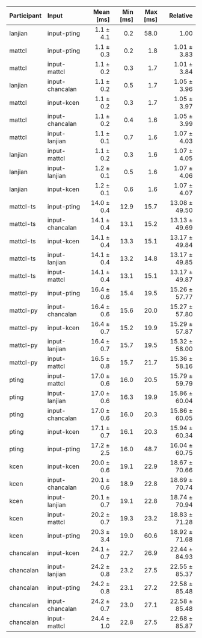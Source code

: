 | Participant | Input | Mean [ms] | Min [ms] | Max [ms] | Relative |
|:---|:---|---:|---:|---:|---:|
| lanjian | input-pting | 1.1 ± 4.1 | 0.2 | 58.0 | 1.00 |
| mattcl | input-pting | 1.1 ± 0.3 | 0.2 | 1.8 | 1.01 ± 3.83 |
| mattcl | input-mattcl | 1.1 ± 0.2 | 0.3 | 1.7 | 1.01 ± 3.84 |
| lanjian | input-chancalan | 1.1 ± 0.2 | 0.5 | 1.7 | 1.05 ± 3.96 |
| mattcl | input-kcen | 1.1 ± 0.2 | 0.3 | 1.7 | 1.05 ± 3.97 |
| mattcl | input-chancalan | 1.1 ± 0.2 | 0.4 | 1.6 | 1.05 ± 3.99 |
| mattcl | input-lanjian | 1.1 ± 0.1 | 0.7 | 1.6 | 1.07 ± 4.03 |
| lanjian | input-mattcl | 1.1 ± 0.2 | 0.3 | 1.6 | 1.07 ± 4.05 |
| lanjian | input-lanjian | 1.2 ± 0.1 | 0.5 | 1.6 | 1.07 ± 4.06 |
| lanjian | input-kcen | 1.2 ± 0.1 | 0.6 | 1.6 | 1.07 ± 4.07 |
| mattcl-ts | input-pting | 14.0 ± 0.4 | 12.9 | 15.7 | 13.08 ± 49.50 |
| mattcl-ts | input-chancalan | 14.1 ± 0.4 | 13.1 | 15.2 | 13.13 ± 49.69 |
| mattcl-ts | input-kcen | 14.1 ± 0.4 | 13.3 | 15.1 | 13.17 ± 49.84 |
| mattcl-ts | input-lanjian | 14.1 ± 0.4 | 13.2 | 14.8 | 13.17 ± 49.85 |
| mattcl-ts | input-mattcl | 14.1 ± 0.4 | 13.1 | 15.1 | 13.17 ± 49.87 |
| mattcl-py | input-pting | 16.4 ± 0.6 | 15.4 | 19.5 | 15.26 ± 57.77 |
| mattcl-py | input-chancalan | 16.4 ± 0.6 | 15.6 | 20.0 | 15.27 ± 57.80 |
| mattcl-py | input-kcen | 16.4 ± 0.7 | 15.2 | 19.9 | 15.29 ± 57.87 |
| mattcl-py | input-lanjian | 16.4 ± 0.7 | 15.7 | 19.5 | 15.32 ± 58.00 |
| mattcl-py | input-mattcl | 16.5 ± 0.8 | 15.7 | 21.7 | 15.36 ± 58.16 |
| pting | input-mattcl | 17.0 ± 0.6 | 16.0 | 20.5 | 15.79 ± 59.79 |
| pting | input-lanjian | 17.0 ± 0.6 | 16.3 | 19.9 | 15.86 ± 60.04 |
| pting | input-chancalan | 17.0 ± 0.6 | 16.0 | 20.3 | 15.86 ± 60.05 |
| pting | input-kcen | 17.1 ± 0.7 | 16.1 | 20.3 | 15.94 ± 60.34 |
| pting | input-pting | 17.2 ± 2.5 | 16.0 | 48.7 | 16.04 ± 60.75 |
| kcen | input-kcen | 20.0 ± 0.6 | 19.1 | 22.9 | 18.67 ± 70.66 |
| kcen | input-chancalan | 20.1 ± 0.6 | 18.9 | 22.8 | 18.69 ± 70.74 |
| kcen | input-lanjian | 20.1 ± 0.7 | 19.1 | 22.8 | 18.74 ± 70.94 |
| kcen | input-mattcl | 20.2 ± 0.7 | 19.3 | 23.2 | 18.83 ± 71.28 |
| kcen | input-pting | 20.3 ± 3.4 | 19.0 | 60.6 | 18.92 ± 71.68 |
| chancalan | input-kcen | 24.1 ± 0.7 | 22.7 | 26.9 | 22.44 ± 84.93 |
| chancalan | input-lanjian | 24.2 ± 0.8 | 23.2 | 27.5 | 22.55 ± 85.37 |
| chancalan | input-pting | 24.2 ± 0.8 | 23.1 | 27.2 | 22.58 ± 85.48 |
| chancalan | input-chancalan | 24.2 ± 0.7 | 23.0 | 27.1 | 22.58 ± 85.48 |
| chancalan | input-mattcl | 24.4 ± 1.0 | 22.8 | 27.5 | 22.68 ± 85.87 |
